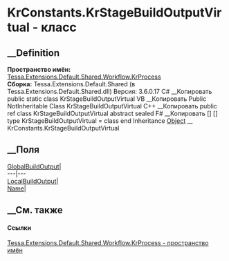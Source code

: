 # KrConstants.KrStageBuildOutputVirtual - класс
##  __Definition
 **Пространство имён:**
[Tessa.Extensions.Default.Shared.Workflow.KrProcess](N_Tessa_Extensions_Default_Shared_Workflow_KrProcess.htm)  
 **Сборка:** Tessa.Extensions.Default.Shared (в
Tessa.Extensions.Default.Shared.dll) Версия: 3.6.0.17
C# __Копировать
     public static class KrStageBuildOutputVirtual
VB __Копировать
     Public NotInheritable Class KrStageBuildOutputVirtual
C++ __Копировать
     public ref class KrStageBuildOutputVirtual abstract sealed
F# __Копировать
     [<AbstractClassAttribute>]
    [<SealedAttribute>]
    type KrStageBuildOutputVirtual = class end
Inheritance
    [Object](https://learn.microsoft.com/dotnet/api/system.object) __ KrConstants.KrStageBuildOutputVirtual
##  __Поля
[GlobalBuildOutput](F_Tessa_Extensions_Default_Shared_Workflow_KrProcess_KrConstants_KrStageBuildOutputVirtual_GlobalBuildOutput.htm)|  
---|---  
[LocalBuildOutput](F_Tessa_Extensions_Default_Shared_Workflow_KrProcess_KrConstants_KrStageBuildOutputVirtual_LocalBuildOutput.htm)|  
[Name](F_Tessa_Extensions_Default_Shared_Workflow_KrProcess_KrConstants_KrStageBuildOutputVirtual_Name.htm)|  
## __См. также
#### Ссылки
[Tessa.Extensions.Default.Shared.Workflow.KrProcess - пространство
имён](N_Tessa_Extensions_Default_Shared_Workflow_KrProcess.htm)
